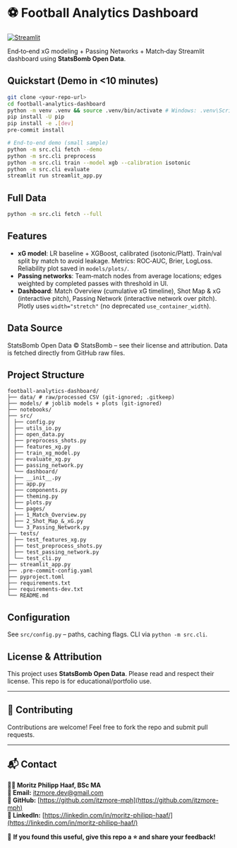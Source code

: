 # ⚽ Football Analytics Dashboard

[![Streamlit](https://static.streamlit.io/badges/streamlit_badge_black_white.svg)](https://football-analytics-dashboard.streamlit.app/)

End‑to‑end xG modeling + Passing Networks + Match‑day Streamlit dashboard using **StatsBomb Open Data**.

## Quickstart (Demo in <10 minutes)

```bash
git clone <your-repo-url>
cd football-analytics-dashboard
python -m venv .venv && source .venv/bin/activate # Windows: .venv\Scripts\activate
pip install -U pip
pip install -e .[dev]
pre-commit install

# End‑to‑end demo (small sample)
python -m src.cli fetch --demo
python -m src.cli preprocess
python -m src.cli train --model xgb --calibration isotonic
python -m src.cli evaluate
streamlit run streamlit_app.py
```

## Full Data

```bash
python -m src.cli fetch --full
```

## Features

- **xG model**: LR baseline + XGBoost, calibrated (isotonic/Platt). Train/val split by match to avoid leakage. Metrics: ROC‑AUC, Brier, LogLoss. Reliability plot saved in `models/plots/`.
- **Passing networks**: Team‑match nodes from average locations; edges weighted by completed passes with threshold in UI.
- **Dashboard**: Match Overview (cumulative xG timeline), Shot Map & xG (interactive pitch), Passing Network (interactive network over pitch). Plotly uses `width="stretch"` (no deprecated `use_container_width`).

## Data Source

StatsBomb Open Data © StatsBomb – see their license and attribution. Data is fetched directly from GitHub raw files.

## Project Structure

```plaintext
football-analytics-dashboard/
├── data/ # raw/processed CSV (git‑ignored; .gitkeep)
├── models/ # joblib models + plots (git‑ignored)
├── notebooks/
├── src/
│ ├── config.py
│ ├── utils_io.py
│ ├── open_data.py
│ ├── preprocess_shots.py
│ ├── features_xg.py
│ ├── train_xg_model.py
│ ├── evaluate_xg.py
│ ├── passing_network.py
│ └── dashboard/
│ ├── __init__.py
│ ├── app.py
│ ├── components.py
│ ├── theming.py
│ ├── plots.py
│ └── pages/
│ ├── 1_Match_Overview.py
│ ├── 2_Shot_Map_&_xG.py
│ └── 3_Passing_Network.py
├── tests/
│ ├── test_features_xg.py
│ ├── test_preprocess_shots.py
│ ├── test_passing_network.py
│ └── test_cli.py
├── streamlit_app.py
├── .pre-commit-config.yaml
├── pyproject.toml
├── requirements.txt
├── requirements-dev.txt
└── README.md
```

## Configuration

See `src/config.py` – paths, caching flags. CLI via `python -m src.cli`.

## License & Attribution

This project uses **StatsBomb Open Data**. Please read and respect their license. This repo is for educational/portfolio use.

---

## 🤝 Contributing

Contributions are welcome! Feel free to fork the repo and submit pull requests.

---

## 📬 Contact

**👨‍💻 Moritz Philipp Haaf, BSc MA**  
**📩 Email:** [itzmore.dev@gmail.com](mailto:itzmore.dev@gmail.com)  
**🔗 GitHub:** [https://github.com/itzmore-mph](https://github.com/itzmore-mph)  
**🔗 LinkedIn:** [https://linkedin.com/in/moritz-philipp-haaf/](https://linkedin.com/in/moritz-philipp-haaf/)  

🚀 **If you found this useful, give this repo a ⭐ and share your feedback!**
